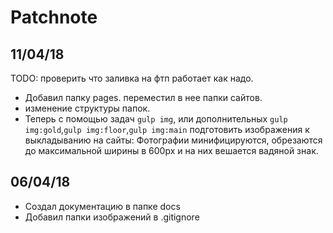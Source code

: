 # Patchnote

## 11/04/18

TODO: проверить что заливка на фтп работает как надо.

- Добавил папку pages. переместил в нее папки сайтов.
- изменение структуры папок.
- Теперь с помощью задач `gulp img`, или дополнительных `gulp img:gold`,`gulp img:floor`,`gulp img:main` подготовить изображения к выкладыванию на сайты: Фотографии минифицируются, обрезаются до максимальной ширины в 600px и на них вешается вадяной знак.

## 06/04/18

- Создал документацию в папке docs
- Добавил папки изображений  в .gitignore